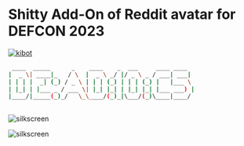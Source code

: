 # Shitty Add-On of Reddit avatar for DEFCON 2023

[![kibot](https://github.com/DEAD10C5/sao-2023-reddit/actions/workflows/kibot.yml/badge.svg)](https://github.com/DEAD10C5/sao-2023-reddit/actions/workflows/kibot.yml)


```sh
 ____  _____      _    ____    _  ___     ____ ____  
|  _ \| ____|_   / \  |  _ \ _/ |/ _ \ _ / ___| ___| 
| | | |  _| (_) / _ \ | | | (_) | | | (_) |   |___ \ 
| |_| | |___ _ / ___ \| |_| |_| | |_| |_| |___ ___) |
|____/|_____(_)_/   \_\____/(_)_|\___/(_)\____|____/ 
                                                     
```

![silkscreen](https://github.com/DEAD10C5/sao-2023-reddit/blob/main/artwork/reddit-assembly_page_01.png)

![silkscreen](https://github.com/DEAD10C5/sao-2023-reddit/blob/main/artwork/reddit-assembly_page_02.png)
